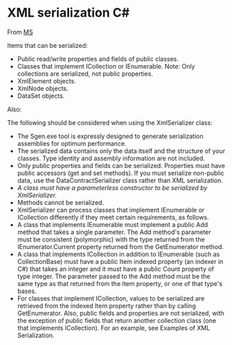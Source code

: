 # XML serialization C\#

From [MS](https://docs.microsoft.com/en-us/dotnet/standard/serialization/introducing-xml-serialization#items-that-can-be-serialized)

Items that can be serialized:

- Public read/write properties and fields of public classes.
- Classes that implement ICollection or IEnumerable. Note: Only collections are serialized, not public properties.
- XmlElement objects.
- XmlNode objects.
- DataSet objects.

Also:

The following should be considered when using the XmlSerializer class:

- The Sgen.exe tool is expressly designed to generate serialization assemblies for optimum performance.
- The serialized data contains only the data itself and the structure of your classes. Type identity and assembly information are not included.
- Only public properties and fields can be serialized. Properties must have public accessors (get and set methods). If you must serialize non-public data, use the DataContractSerializer class rather than XML serialization.
- *A class must have a parameterless constructor to be serialized by XmlSerializer.*
- Methods cannot be serialized.
- XmlSerializer can process classes that implement IEnumerable or ICollection differently if they meet certain requirements, as follows.
- A class that implements IEnumerable must implement a public Add method that takes a single parameter. The Add method's parameter must be consistent (polymorphic) with the type returned from the IEnumerator.Current property returned from the GetEnumerator method.
- A class that implements ICollection in addition to IEnumerable (such as CollectionBase) must have a public Item indexed property (an indexer in C#) that takes an integer and it must have a public Count property of type integer. The parameter passed to the Add method must be the same type as that returned from the Item property, or one of that type's bases.
- For classes that implement ICollection, values to be serialized are retrieved from the indexed Item property rather than by calling GetEnumerator. Also, public fields and properties are not serialized, with the exception of public fields that return another collection class (one that implements ICollection). For an example, see Examples of XML Serialization.
